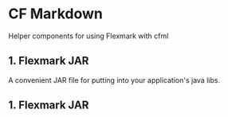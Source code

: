 # CF Markdown

Helper components for using Flexmark with cfml

## 1. Flexmark JAR

A convenient JAR file for putting into your application's java libs.

## 1. Flexmark JAR


